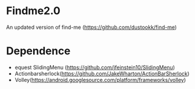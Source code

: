 Findme2.0
=======

An updated version of find-me (https://github.com/dustookk/find-me)

Dependence
=======
- equest SlidingMenu (https://github.com/jfeinstein10/SlidingMenu)
- Actionbarsherlock(https://github.com/JakeWharton/ActionBarSherlock)
- Volley(https://android.googlesource.com/platform/frameworks/volley)
